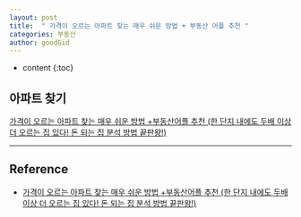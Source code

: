 ```yaml
---
layout: post
title:  " 가격이 오르는 아파트 찾는 매우 쉬운 방법 + 부동산 어플 추천 "
categories: 부동산
author: goodGid
---
```

* content
{:toc}

## 아파트 찾기

[가격이 오르는 아파트 찾는 매우 쉬운 방법 +부동산어플 추천 (한 단지 내에도 두배 이상 더 오르는 집 있다! 돈 되는 집 분석 방법 끝판왕!)](https://www.youtube.com/watch?v=5cBpYMEI8-g)






---

## Reference

* [가격이 오르는 아파트 찾는 매우 쉬운 방법 +부동산어플 추천 (한 단지 내에도 두배 이상 더 오르는 집 있다! 돈 되는 집 분석 방법 끝판왕!)](https://www.youtube.com/watch?v=5cBpYMEI8-g)